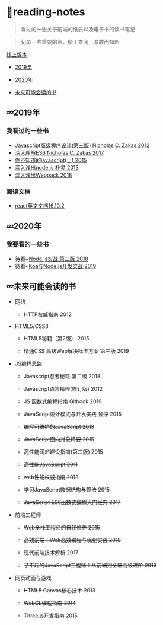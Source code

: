 # :book:reading-notes

> 看过的一些关于前端的纸质以及电子书的读书笔记

> 记录一些重要的点，便于查阅，温故而知新

[线上版本](https://reading.xblcity.com)

- [2019年](#zzz2019年)

- [2020年](#zzz2020年)

- [未来可能会读的书](#zzz未来可能会读的书)

## :zzz:2019年

### 我看过的一些书

- [Javascript高级程序设计(第三版) Nicholas C. Zakas 2012](https://github.com/xblcity/reading-notes/blob/master/books/professional-javascript.md)
- [深入理解ES6 Nicholas C. Zakas 2017](https://github.com/xblcity/reading-notes/blob/master/books/understanding-es6.md)
- [你不知道的javascript(上) 2015](https://github.com/xblcity/reading-notes/blob/master/books/you-don't-know-js1.md)
- [深入浅出node.js 朴灵 2013](https://github.com/xblcity/reading-notes/blob/master/books/understanding-node.md)
- [深入浅出Webpack 2018](https://github.com/xblcity/reading-notes/blob/master/books/understanding-webpack.md)

### 阅读文档

- [react英文文档16.10.2](https://github.com/xblcity/reading-notes/blob/master/docs/react.md)

## :zzz:2020年

### 我要看的一些书

- 待看~[Node.js实战 第二版 2018](https://github.com/xblcity/reading-notes/blob/master/books/node-in-action.md)
- 待看~[Koa与Node.js开发实战 2019](https://github.com/xblcity/reading-notes/blob/master/books/koa-in-action.md)

## :zzz:未来可能会读的书

- 网络

  - HTTP权威指南 2012

- HTML5/CSS3

  - HTML5秘籍（第2版） 2015

  - 精通CSS 高级Web解决标准方案 第三版 2019
  
- JS编程思路

  - Javascript忍者秘籍 第二版 2018

  - Javascript语言精粹(修订版) 2012

  - JS 函数式编程指南 Gitbook 2019

  - ~~JavaScript设计模式与开发实践 曾探 2015~~

  - ~~编写可维护的JavaScript 2013~~

  - ~~JavaScript面向对象精要 2015~~

  - ~~高性能网站建设指南(第二版) 2015~~

  - ~~高性能JavaScript 2011~~

  - ~~web性能权威指南 2013~~

  - ~~学习JavaScript数据结构与算法 2015~~

  - ~~JavaScript ES6函数式编程入门经典 2017~~
  
- 前端工程师

  - ~~Web全栈工程师的自我修养 2015~~

  - ~~高效前端：Web高效编程与优化实践 2018~~

  - ~~现代前端技术解析 2017~~

  - ~~了不起的JavaScript工程师：从前端到全端高级进阶 2019~~

- 网页动画与游戏

  - ~~HTML5 Canvas核心技术 2013~~

  - ~~WebGL编程指南 2014~~

  - ~~Three.js开发指南 2015~~
